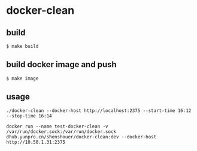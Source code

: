 # docker-clean

## build 

```
$ make build
```

## build docker image and push 

```
$ make image
```

## usage

```
./docker-clean --docker-host http://localhost:2375 --start-time 16:12 --stop-time 16:14

docker run --name test-docker-clean -v /var/run/docker.sock:/var/run/docker.sock dhub.yunpro.cn/shenshouer/docker-clean:dev --docker-host http://10.50.1.31:2375
```